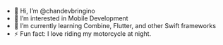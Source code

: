 - 👋 Hi, I’m @chandevbringino
- 👀 I’m interested in Mobile Development
- 🌱 I’m currently learning Combine, Flutter, and other Swift frameworks
- ⚡ Fun fact: I love riding my motorcycle at night.

<!---
chandevbringino/chandevbringino is a ✨ special ✨ repository because its `README.md` (this file) appears on your GitHub profile.
You can click the Preview link to take a look at your changes.
--->
